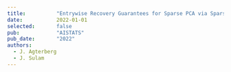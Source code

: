 ```yaml
---
title:          "Entrywise Recovery Guarantees for Sparse PCA via Sparsistent Algorithms"
date:           2022-01-01
selected:       false
pub:            "AISTATS"
pub_date:       "2022"
authors:
  - J. Agterberg
  - J. Sulam
---
```

